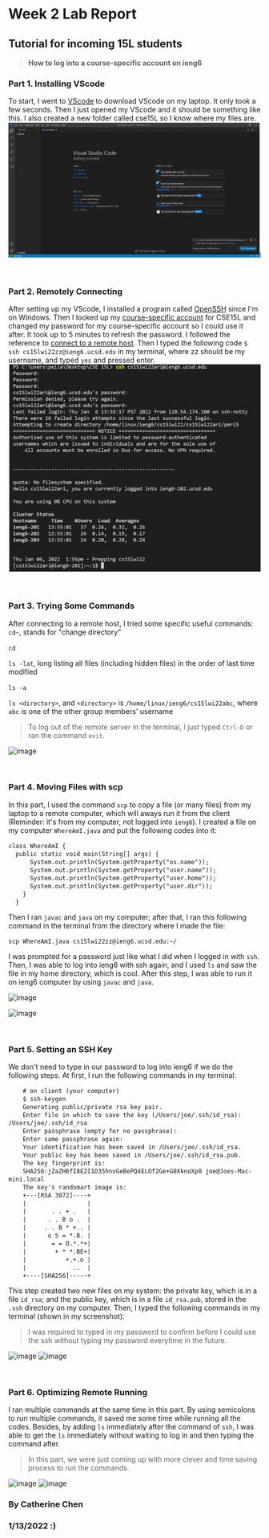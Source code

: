 # Week 2 Lab Report
## Tutorial for incoming 15L students

>**How to log into a course-specific account on ieng6**

### Part 1. Installing VScode
 To start, I went to [VScode](https://code.visualstudio.com/) to download VScode on my laptop. 
 It only took a few seconds. Then I just opened my VScode and it should be something like this. 
  I also created a new folder called cse15L so I know where my files are.
 ![Image](VScodeSetUP.png)
  
  <br/>
  
### Part 2. Remotely Connecting
  After setting up my VScode, I installed a program called [OpenSSH](https://docs.microsoft.com/en-us/windows-server/administration/openssh/openssh_install_firstuse) 
  since I'm on Windows. Then I looked up my [course-specific account](https://sdacs.ucsd.edu/~icc/index.php) 
  for CSE15L and changed my password for my course-specific account so I could use it after. It took up to 5
  minutes to refresh the password. I followed the reference to [connect to a remote host](https://code.visualstudio.com/docs/remote/ssh#_connect-to-a-remote-host). 
  Then I typed the following code ```$ ssh cs15lwi22zz@ieng6.ucsd.edu``` in my terminal, 
  where zz should be my username, and typed ```yes``` and pressed enter.
  ![Image](Connecting.png)
  
  <br/>
  
### Part 3. Trying Some Commands
   After connecting to a remote host, I tried some specific useful commands:
   ```cd~```, stands for "change directory"
   
   ```cd```
   
   ```ls -lat```, long listing all files (including hidden files) in the order of last time modified
   
   ```ls -a```
   
   ```ls <directory>```, and ```<directory>``` is ```/home/linux/ieng6/cs15lwi22abc```, where ```abc``` is
   one of the other group members' username
   > To log out of the remote server in the terminal, I just typed ```Ctrl-D``` or ran the command ```exit```.

   ![image](commands.png)
   
   
   <br/>
     
### Part 4. Moving Files with scp
   
   In this part, I used the command ```scp``` to copy a file (or many files) from my laptop to a remote computer, 
    which will aways run it from the client (Reminder: it's from my computer, not logged into ```ieng6```). I created
    a file on my computer ```WhereAmI.java``` and put the following codes into it:
    
    class WhereAmI {
      public static void main(String[] args) {
          System.out.println(System.getProperty("os.name"));
          System.out.println(System.getProperty("user.name"));
          System.out.println(System.getProperty("user.home"));
          System.out.println(System.getProperty("user.dir"));
        }
      }
   
   Then I ran ```javac``` and ```java``` on my computer; after that, I ran this following command in the terminal
   from the directory where I made the file:
   
    scp WhereAmI.java cs15lwi22zz@ieng6.ucsd.edu:~/
   
   I was prompted for a password just like what I did when I logged in with ```ssh```. Then, I was able to log into ieng6
   with ssh again, and I used ```ls``` and saw the file in my home directory, which is cool. After this step, 
   I was able to run it on ieng6 computer by using ```javac``` and ```java```. 
   
   ![image](moving1.png)
   
   ![image](moving2.png)
   
   <br/>
   
   
### Part 5. Setting an SSH Key
   We don't need to type in our password to log into ieng6 if we do the following steps. At first, I run
    the following commands in my terminal:
    
        # on client (your computer)
        $ ssh-keygen
        Generating public/private rsa key pair.
        Enter file in which to save the key (/Users/joe/.ssh/id_rsa): /Users/joe/.ssh/id_rsa
        Enter passphrase (empty for no passphrase): 
        Enter same passphrase again: 
        Your identification has been saved in /Users/joe/.ssh/id_rsa.
        Your public key has been saved in /Users/joe/.ssh/id_rsa.pub.
        The key fingerprint is:
        SHA256:jZaZH6fI8E2I1D35hnvGeBePQ4ELOf2Ge+G0XknoXp0 joe@Joes-Mac-mini.local
        The key's randomart image is:
        +---[RSA 3072]----+
        |                 |
        |       . . + .   |
        |      . . B o .  |
        |     . . B * +.. |
        |      o S = *.B. |
        |       = = O.*.*+|
        |        + * *.BE+|
        |           +.+.o |
        |             ..  |
        +----[SHA256]-----+
    
  This step created two new files on my system: the private key, which is in a file ```id_rsa```;
     and the public key, which is in a file ```id_rsa.pub```, stored in the ```.ssh``` directory on
     my computer. Then, I typed the following commands in my terminal (shown in my screenshot):
  > I was required to typed in my password to confirm before I could use the ssh without typing my
  > password everytime in the future.
     

   ![image](scp1.png)
   ![image](scp2.png)
   
   <br/>
   
### Part 6. Optimizing Remote Running
   I ran multiple commands at the same time in this part. By using semicolons to run multiple commands,
    it saved me some time while running all the codes. Besides, by adding ```ls``` immediately after the command
    of ```ssh```, I was able to get the ```ls``` immediately without waiting to log in and then typing the command
    after.
   >In this part, we were just coming up with more clever and time saving process to run the commands.


  ![image](morepleasant1.png)
  ![image](morepleasant2.png)
   
   
   
### By Catherine Chen

### 1/13/2022 :)
   
